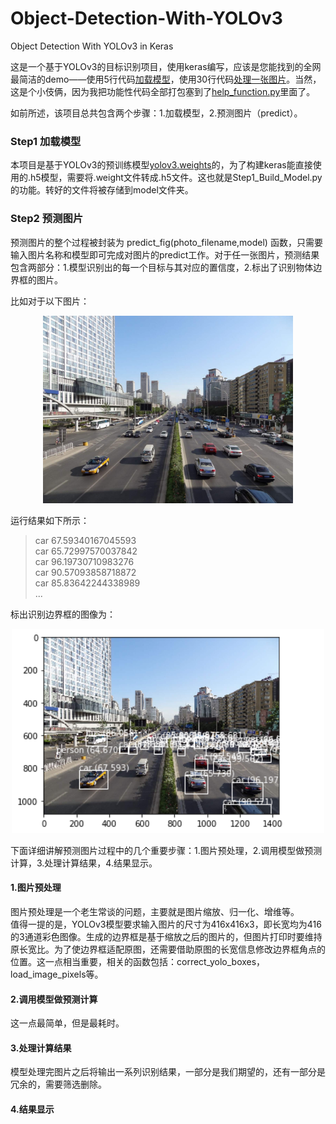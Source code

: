 # Object-Detection-With-YOLOv3
Object Detection With YOLOv3 in Keras

这是一个基于YOLOv3的目标识别项目，使用keras编写，应该是您能找到的全网最简洁的demo——使用5行代码[加载模型](https://github.com/LeeWise9/Object-Detection-With-YOLOv3/blob/master/Step1_Build_Model.py)，使用30行代码[处理一张图片](https://github.com/LeeWise9/Object-Detection-With-YOLOv3/blob/master/Step2_Predict.py)。当然，这是个小伎俩，因为我把功能性代码全部打包塞到了[help_function.py](https://github.com/LeeWise9/Object-Detection-With-YOLOv3/blob/master/help_function.py)里面了。

如前所述，该项目总共包含两个步骤：1.加载模型，2.预测图片（predict）。

### Step1 加载模型<br>
本项目是基于YOLOv3的预训练模型[yolov3.weights](https://pjreddie.com/media/files/yolov3.weights)的，为了构建keras能直接使用的.h5模型，需要将.weight文件转成.h5文件。这也就是Step1_Build_Model.py的功能。转好的文件将被存储到model文件夹。

### Step2 预测图片<br>
预测图片的整个过程被封装为 predict_fig(photo_filename,model) 函数，只需要输入图片名称和模型即可完成对图片的predict工作。对于任一张图片，预测结果包含两部分：1.模型识别出的每一个目标与其对应的置信度，2.标出了识别物体边界框的图片。

比如对于以下图片：<br>
<p align="center">
	<img src="https://github.com/LeeWise9/Object-Detection-With-YOLOv3/blob/master/example_fig/timg.jpg" alt="Sample"  width="400">
</p>

运行结果如下所示：<br>
> car 67.59340167045593 <br>
> car 65.72997570037842 <br>
> car 96.19730710983276 <br>
> car 90.57093858718872 <br>
> car 85.83642244338989 <br>
> ... <br>

标出识别边界框的图像为：<br>
<p align="center">
	<img src="https://github.com/LeeWise9/Img_repositories/blob/master/yolov3.png" alt="Sample"  width="500">
</p>


下面详细讲解预测图片过程中的几个重要步骤：1.图片预处理，2.调用模型做预测计算，3.处理计算结果，4.结果显示。

#### 1.图片预处理<br>
图片预处理是一个老生常谈的问题，主要就是图片缩放、归一化、增维等。<br>
值得一提的是，YOLOv3模型要求输入图片的尺寸为416x416x3，即长宽均为416的3通道彩色图像。生成的边界框是基于缩放之后的图片的，但图片打印时要维持原长宽比。为了使边界框适配原图，还需要借助原图的长宽信息修改边界框角点的位置。这一点相当重要，相关的函数包括：correct_yolo_boxes，load_image_pixels等。

#### 2.调用模型做预测计算<br>
这一点最简单，但是最耗时。

#### 3.处理计算结果<br>
模型处理完图片之后将输出一系列识别结果，一部分是我们期望的，还有一部分是冗余的，需要筛选删除。


#### 4.结果显示<br>



